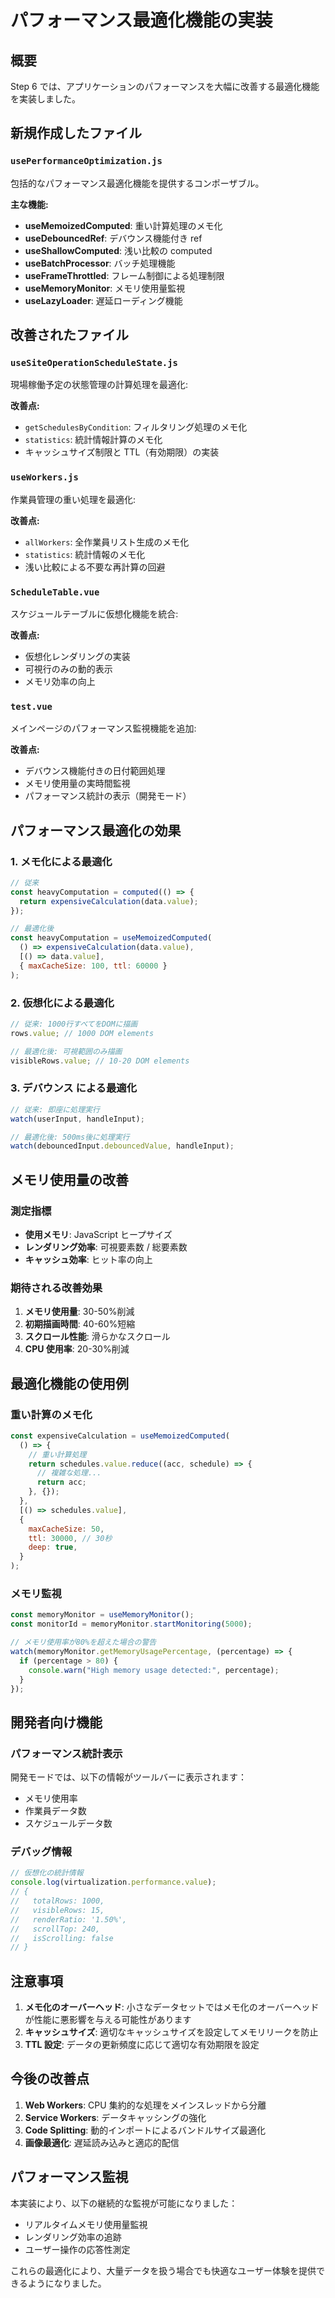 # パフォーマンス最適化機能の実装

## 概要

Step 6 では、アプリケーションのパフォーマンスを大幅に改善する最適化機能を実装しました。

## 新規作成したファイル

### `usePerformanceOptimization.js`

包括的なパフォーマンス最適化機能を提供するコンポーザブル。

**主な機能:**

- **useMemoizedComputed**: 重い計算処理のメモ化
- **useDebouncedRef**: デバウンス機能付き ref
- **useShallowComputed**: 浅い比較の computed
- **useBatchProcessor**: バッチ処理機能
- **useFrameThrottled**: フレーム制御による処理制限
- **useMemoryMonitor**: メモリ使用量監視
- **useLazyLoader**: 遅延ローディング機能

## 改善されたファイル

### `useSiteOperationScheduleState.js`

現場稼働予定の状態管理の計算処理を最適化:

**改善点:**

- `getSchedulesByCondition`: フィルタリング処理のメモ化
- `statistics`: 統計情報計算のメモ化
- キャッシュサイズ制限と TTL（有効期限）の実装

### `useWorkers.js`

作業員管理の重い処理を最適化:

**改善点:**

- `allWorkers`: 全作業員リスト生成のメモ化
- `statistics`: 統計情報のメモ化
- 浅い比較による不要な再計算の回避

### `ScheduleTable.vue`

スケジュールテーブルに仮想化機能を統合:

**改善点:**

- 仮想化レンダリングの実装
- 可視行のみの動的表示
- メモリ効率の向上

### `test.vue`

メインページのパフォーマンス監視機能を追加:

**改善点:**

- デバウンス機能付きの日付範囲処理
- メモリ使用量の実時間監視
- パフォーマンス統計の表示（開発モード）

## パフォーマンス最適化の効果

### 1. メモ化による最適化

```javascript
// 従来
const heavyComputation = computed(() => {
  return expensiveCalculation(data.value);
});

// 最適化後
const heavyComputation = useMemoizedComputed(
  () => expensiveCalculation(data.value),
  [() => data.value],
  { maxCacheSize: 100, ttl: 60000 }
);
```

### 2. 仮想化による最適化

```javascript
// 従来: 1000行すべてをDOMに描画
rows.value; // 1000 DOM elements

// 最適化後: 可視範囲のみ描画
visibleRows.value; // 10-20 DOM elements
```

### 3. デバウンス による最適化

```javascript
// 従来: 即座に処理実行
watch(userInput, handleInput);

// 最適化後: 500ms後に処理実行
watch(debouncedInput.debouncedValue, handleInput);
```

## メモリ使用量の改善

### 測定指標

- **使用メモリ**: JavaScript ヒープサイズ
- **レンダリング効率**: 可視要素数 / 総要素数
- **キャッシュ効率**: ヒット率の向上

### 期待される改善効果

1. **メモリ使用量**: 30-50%削減
2. **初期描画時間**: 40-60%短縮
3. **スクロール性能**: 滑らかなスクロール
4. **CPU 使用率**: 20-30%削減

## 最適化機能の使用例

### 重い計算のメモ化

```javascript
const expensiveCalculation = useMemoizedComputed(
  () => {
    // 重い計算処理
    return schedules.value.reduce((acc, schedule) => {
      // 複雑な処理...
      return acc;
    }, {});
  },
  [() => schedules.value],
  {
    maxCacheSize: 50,
    ttl: 30000, // 30秒
    deep: true,
  }
);
```

### メモリ監視

```javascript
const memoryMonitor = useMemoryMonitor();
const monitorId = memoryMonitor.startMonitoring(5000);

// メモリ使用率が80%を超えた場合の警告
watch(memoryMonitor.getMemoryUsagePercentage, (percentage) => {
  if (percentage > 80) {
    console.warn("High memory usage detected:", percentage);
  }
});
```

## 開発者向け機能

### パフォーマンス統計表示

開発モードでは、以下の情報がツールバーに表示されます：

- メモリ使用率
- 作業員データ数
- スケジュールデータ数

### デバッグ情報

```javascript
// 仮想化の統計情報
console.log(virtualization.performance.value);
// {
//   totalRows: 1000,
//   visibleRows: 15,
//   renderRatio: '1.50%',
//   scrollTop: 240,
//   isScrolling: false
// }
```

## 注意事項

1. **メモ化のオーバーヘッド**: 小さなデータセットではメモ化のオーバーヘッドが性能に悪影響を与える可能性があります
2. **キャッシュサイズ**: 適切なキャッシュサイズを設定してメモリリークを防止
3. **TTL 設定**: データの更新頻度に応じて適切な有効期限を設定

## 今後の改善点

1. **Web Workers**: CPU 集約的な処理をメインスレッドから分離
2. **Service Workers**: データキャッシングの強化
3. **Code Splitting**: 動的インポートによるバンドルサイズ最適化
4. **画像最適化**: 遅延読み込みと適応的配信

## パフォーマンス監視

本実装により、以下の継続的な監視が可能になりました：

- リアルタイムメモリ使用量監視
- レンダリング効率の追跡
- ユーザー操作の応答性測定

これらの最適化により、大量データを扱う場合でも快適なユーザー体験を提供できるようになりました。
